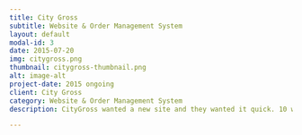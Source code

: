 ```yaml
---
title: City Gross
subtitle: Website & Order Management System
layout: default
modal-id: 3
date: 2015-07-20
img: citygross.png
thumbnail: citygross-thumbnail.png
alt: image-alt
project-date: 2015 ongoing
client: City Gross
category: Website & Order Management System
description: CityGross wanted a new site and they wanted it quick. 10 weeks after the first line of code was written we launched the new citygross.se. All orders pass through Plug And Trades Order Management System which lets CityGross gather all the necessary statistics for successful e-commerce very easily.

---
```

